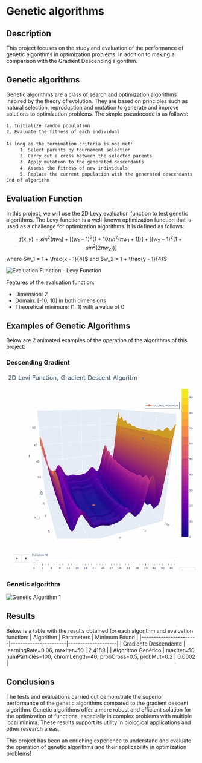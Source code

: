 # Genetic algorithms

## Description
This project focuses on the study and evaluation of the performance of genetic algorithms in optimization problems. In addition to making a comparison with the Gradient Descending algorithm.

## Genetic algorithms
Genetic algorithms are a class of search and optimization algorithms inspired by the theory of evolution. They are based on principles such as natural selection, reproduction and mutation to generate and improve solutions to optimization problems. The simple pseudocode is as follows:
```
1. Initialize random population
2. Evaluate the fitness of each individual

As long as the termination criteria is not met:
     1. Select parents by tournament selection
     2. Carry out a cross between the selected parents
     3. Apply mutation to the generated descendants
     4. Assess the fitness of new individuals
     5. Replace the current population with the generated descendants
End of algorithm
```
## Evaluation Function
In this project, we will use the 2D Levy evaluation function to test genetic algorithms. The Levy function is a well-known optimization function that is used as a challenge for optimization algorithms. It is defined as follows:

$$f(x, y) = sin^2(πw_1) + [(w_1 - 1)^2(1 + 10sin^2(πw_1 + 1))] + [(w_2 - 1)^2(1 + sin ^2(2πw_2))]
$$
where $w_1 = 1 + \frac{x - 1}{4}$ and $w_2 = 1 + \frac{y - 1}{4}$

![Evaluation Function - Levy Function](levy_function.png)

Features of the evaluation function:
- Dimension: 2
- Domain: [-10, 10] in both dimensions
- Theoretical minimum: (1, 1) with a value of 0

## Examples of Genetic Algorithms
Below are 2 animated examples of the operation of the algorithms of this project:

### Descending Gradient
![Gradient Descent](gifs/Gradient_Descent.gif)

### Genetic algorithm
![Genetic Algorithm 1](gifs/Genetic_Algorithm.gif)

## Results
Below is a table with the results obtained for each algorithm and evaluation function:
| Algorithm             | Parameters   | Minimum Found      |
|-----------------------|-----------------------|--------------------|
| Gradiente Descendente | learningRate=0.06, maxIter=50                  |        2.4189      |
| Algoritmo Genético 	  | maxIter=50, numParticles=100, chromLength=40, probCross=0.5, probMut=0.2                  |       0.0002       |

## Conclusions
The tests and evaluations carried out demonstrate the superior performance of the genetic algorithms compared to the gradient descent algorithm. Genetic algorithms offer a more robust and efficient solution for the optimization of functions, especially in complex problems with multiple local minima. These results support its utility in biological applications and other research areas.

This project has been an enriching experience to understand and evaluate the operation of genetic algorithms and their applicability in optimization problems!

